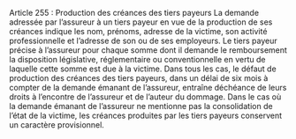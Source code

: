 Article 255 : Production des créances des tiers payeurs
La demande adressée par l’assureur à un tiers payeur en vue de la production de ses créances indique les nom, prénoms, adresse de la victime, son activité professionnelle et l’adresse de son ou de ses employeurs.
Le tiers payeur précise à l’assureur pour chaque somme dont il demande le remboursement la disposition législative, réglementaire ou conventionnelle en vertu de laquelle cette somme est due à la victime.
Dans tous les cas, le défaut de production des créances des tiers payeurs, dans un délai de six mois à compter de la demande émanant de l’assureur, entraîne déchéance de leurs droits à l’encontre de l’assureur et de l’auteur du dommage.
Dans le cas où la demande émanant de l’assureur ne mentionne pas la consolidation de l’état de la victime, les créances produites par les tiers payeurs conservent un caractère provisionnel.